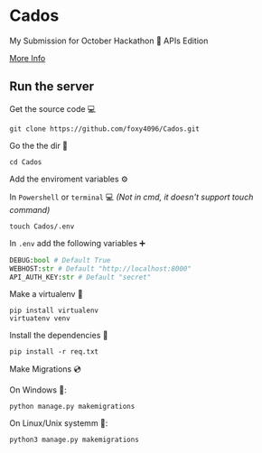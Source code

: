# Cados

My Submission for October Hackathon 🎃 APIs Edition

[More Info](https://codebattles.dev/event/dce4b8cd-b48d-4511-b4d6-b0058c179944/)


## Run the server

Get the source code 💻

```
git clone https://github.com/foxy4096/Cados.git
```

Go the the dir 📁

```
cd Cados
```

Add the enviroment variables :gear:

In `Powershell` or `terminal` 💻 *(Not in cmd, it doesn't support touch command)*

```
touch Cados/.env
```

In `.env` add the following variables ➕

```py
DEBUG:bool # Default True
WEBHOST:str # Default "http://localhost:8000"
API_AUTH_KEY:str # Default "secret"
```



Make a virtualenv 📡

```
pip install virtualenv
virtuatenv venv
```

Install the dependencies 🔨

```
pip install -r req.txt
```

Make Migrations 💿

On Windows 📁:
```
python manage.py makemigrations
```

On Linux/Unix systemm 🐧:
```
python3 manage.py makemigrations